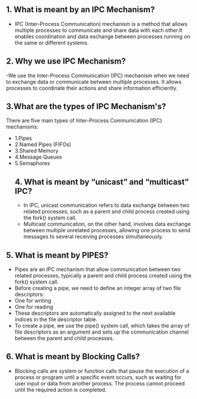 ## 1. What is meant by an IPC Mechanism?  
- IPC (Inter-Process Communication) mechanism is a method that allows multiple processes to communicate and share data with each other.It enables coordination and data exchange between processes running on the same or different systems.
## 2. Why we use IPC Mechanism?
-We use the Inter-Process Communication (IPC) mechanism when we need to exchange data or communicate between multiple processes. It allows processes to coordinate their actions and share information efficiently.
## 3.What are the types of IPC Mechanism's?
There are five main types of Inter-Process Communication (IPC) mechanisms:
- 1.Pipes
- 2.Named Pipes (FIFOs)
- 3.Shared Memory
- 4.Message Queues
- 5.Semaphores
  ## 4. What is meant by “unicast” and “multicast” IPC?
  - In IPC, unicast communication refers to data exchange between two related processes, such as a parent and child process created using the fork() system call.
  - Multicast communication, on the other hand, involves data exchange between multiple unrelated processes, allowing one process to send messages to several receiving processes simultaneously.
 ## 5. What is meant by PIPES?  
 - Pipes are an IPC mechanism that allow communication between two related processes, typically a parent and child process created using the fork() system call.
 -  Before creating a pipe, we need to define an integer array of two file descriptors:
 -  One for writing
 -  One for reading 
 -  These descriptors are automatically assigned to the next available indices in the file descriptor table.
 -  To create a pipe, we use the pipe() system call, which takes the array of file descriptors as an argument and sets up the communication channel between the parent and child processes.
## 6. What is meant by Blocking Calls? 
- Blocking calls are system or function calls that pause the execution of a process or program until a specific event occurs, such as waiting for user input or data from another process. The process cannot proceed until the required action is completed.
